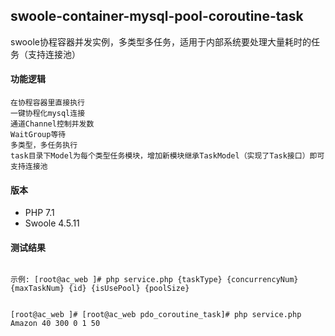 ## swoole-container-mysql-pool-coroutine-task
swoole协程容器并发实例，多类型多任务，适用于内部系统要处理大量耗时的任务（支持连接池）


#### 功能逻辑
```text
在协程容器里直接执行
一键协程化mysql连接
通道Channel控制并发数
WaitGroup等待
多类型，多任务执行
task目录下Model为每个类型任务模块，增加新模块继承TaskModel（实现了Task接口）即可
支持连接池
```

#### 版本
- PHP 7.1
- Swoole 4.5.11


#### 测试结果

```shell script

示例: [root@ac_web ]# php service.php {taskType} {concurrencyNum} {maxTaskNum} {id} {isUsePool} {poolSize}


[root@ac_web ]# [root@ac_web pdo_coroutine_task]# php service.php Amazon 40 300 0 1 50


```